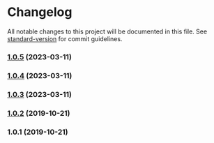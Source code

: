 # Changelog

All notable changes to this project will be documented in this file. See [standard-version](https://github.com/conventional-changelog/standard-version) for commit guidelines.

### [1.0.5](https://github.com/algo-js/priority-queue/compare/v1.0.4...v1.0.5) (2023-03-11)



### [1.0.4](https://github.com/algo-js/priority-queue/compare/v1.0.3...v1.0.4) (2023-03-11)



### [1.0.3](https://github.com/algo-js/priority-queue/compare/v1.0.2...v1.0.3) (2023-03-11)



### [1.0.2](https://github.com///compare/v1.0.1...v1.0.2) (2019-10-21)



### 1.0.1 (2019-10-21)
